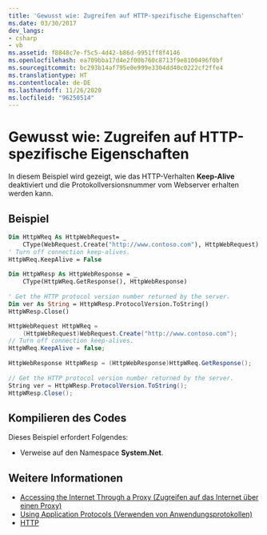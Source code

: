 ```yaml
---
title: 'Gewusst wie: Zugreifen auf HTTP-spezifische Eigenschaften'
ms.date: 03/30/2017
dev_langs:
- csharp
- vb
ms.assetid: f8848c7e-f5c5-4d42-b86d-9951ff8f4146
ms.openlocfilehash: ea709bba17d4e2f00b760c8713f9e8100496f0bf
ms.sourcegitcommit: bc293b14af795e0e999e3304dd40c0222cf2ffe4
ms.translationtype: HT
ms.contentlocale: de-DE
ms.lasthandoff: 11/26/2020
ms.locfileid: "96250514"
---
```

# <a name="how-to-access-http-specific-properties"></a>Gewusst wie: Zugreifen auf HTTP-spezifische Eigenschaften

In diesem Beispiel wird gezeigt, wie das HTTP-Verhalten **Keep-Alive** deaktiviert und die Protokollversionsnummer vom Webserver erhalten werden kann.  
  
## <a name="example"></a>Beispiel  
  
```vb  
Dim HttpWReq As HttpWebRequest= _  
    CType(WebRequest.Create("http://www.contoso.com"), HttpWebRequest)  
' Turn off connection keep-alives.  
HttpWReq.KeepAlive = False  
  
Dim HttpWResp As HttpWebResponse = _  
    CType(HttpWReq.GetResponse(), HttpWebResponse)  
  
' Get the HTTP protocol version number returned by the server.  
Dim ver As String = HttpWResp.ProtocolVersion.ToString()  
HttpWResp.Close()  
```  
  
```csharp  
HttpWebRequest HttpWReq =
    (HttpWebRequest)WebRequest.Create("http://www.contoso.com");  
// Turn off connection keep-alives.  
HttpWReq.KeepAlive = false;  
  
HttpWebResponse HttpWResp = (HttpWebResponse)HttpWReq.GetResponse();  
  
// Get the HTTP protocol version number returned by the server.  
String ver = HttpWResp.ProtocolVersion.ToString();  
HttpWResp.Close();  
```  
  
## <a name="compiling-the-code"></a>Kompilieren des Codes  

 Dieses Beispiel erfordert Folgendes:  
  
- Verweise auf den Namespace **System.Net**.  
  
## <a name="see-also"></a>Weitere Informationen

- [Accessing the Internet Through a Proxy (Zugreifen auf das Internet über einen Proxy)](accessing-the-internet-through-a-proxy.md)
- [Using Application Protocols (Verwenden von Anwendungsprotokollen)](using-application-protocols.md)
- [HTTP](http.md)
